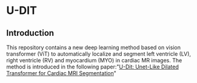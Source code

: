 # U-DIT
## **Introduction**
This repository contains a new deep learning method based on vision transformer (ViT) to automatically localize and segment left ventricle (LV), right ventricle (RV) and myocardium (MYO) in cardiac MR images. The method is introduced in the following paper:"[U-Dit: Unet-Like Dilated Transformer for Cardiac MRI Segmentation](https://papers.ssrn.com/sol3/papers.cfm?abstract_id=4866882)"
